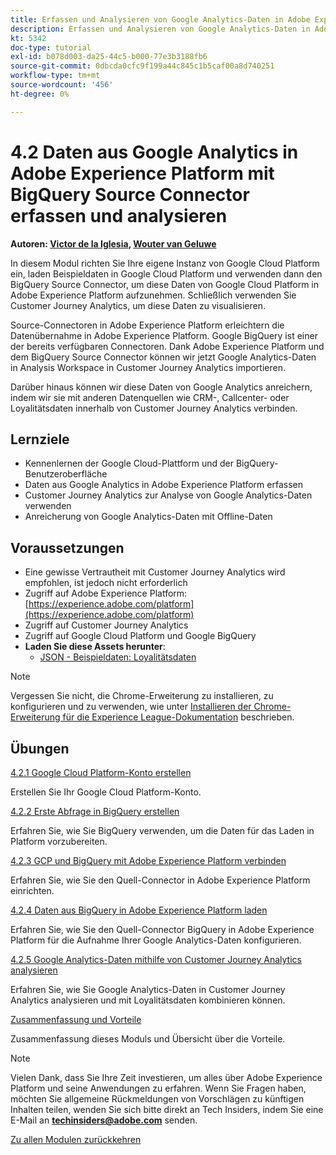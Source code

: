 ```yaml
---
title: Erfassen und Analysieren von Google Analytics-Daten in Adobe Experience Platform mit dem BigQuery Source Connector
description: Erfassen und Analysieren von Google Analytics-Daten in Adobe Experience Platform mit dem BigQuery Source Connector
kt: 5342
doc-type: tutorial
exl-id: b078d003-da25-44c5-b000-77e3b3188fb6
source-git-commit: 0dbcda0cfc9f199a44c845c1b5caf00a8d740251
workflow-type: tm+mt
source-wordcount: '456'
ht-degree: 0%

---
```


# 4.2 Daten aus Google Analytics in Adobe Experience Platform mit BigQuery Source Connector erfassen und analysieren

**Autoren: [Victor de la Iglesia](https://www.linkedin.com/in/victordelaiglesia/), [Wouter van Geluwe](https://www.linkedin.com/in/woutervangeluwe/)**

In diesem Modul richten Sie Ihre eigene Instanz von Google Cloud Platform ein, laden Beispieldaten in Google Cloud Platform und verwenden dann den BigQuery Source Connector, um diese Daten von Google Cloud Platform in Adobe Experience Platform aufzunehmen. Schließlich verwenden Sie Customer Journey Analytics, um diese Daten zu visualisieren.

Source-Connectoren in Adobe Experience Platform erleichtern die Datenübernahme in Adobe Experience Platform. Google BigQuery ist einer der bereits verfügbaren Connectoren. Dank Adobe Experience Platform und dem BigQuery Source Connector können wir jetzt Google Analytics-Daten in Analysis Workspace in Customer Journey Analytics importieren.

Darüber hinaus können wir diese Daten von Google Analytics anreichern, indem wir sie mit anderen Datenquellen wie CRM-, Callcenter- oder Loyalitätsdaten innerhalb von Customer Journey Analytics verbinden.

## Lernziele

- Kennenlernen der Google Cloud-Plattform und der BigQuery-Benutzeroberfläche
- Daten aus Google Analytics in Adobe Experience Platform erfassen
- Customer Journey Analytics zur Analyse von Google Analytics-Daten verwenden
- Anreicherung von Google Analytics-Daten mit Offline-Daten

## Voraussetzungen

- Eine gewisse Vertrautheit mit Customer Journey Analytics wird empfohlen, ist jedoch nicht erforderlich
- Zugriff auf Adobe Experience Platform: [https://experience.adobe.com/platform](https://experience.adobe.com/platform)
- Zugriff auf Customer Journey Analytics
- Zugriff auf Google Cloud Platform und Google BigQuery
- **Laden Sie diese Assets herunter**:
   - [JSON - Beispieldaten: Loyalitätsdaten](./../../../assets/json/bqLoyalty.json)

>[!NOTE]
>
>Vergessen Sie nicht, die Chrome-Erweiterung zu installieren, zu konfigurieren und zu verwenden, wie unter [Installieren der Chrome-Erweiterung für die Experience League-Dokumentation](../../gettingstarted/gettingstarted/ex1.md) beschrieben.

## Übungen

[4.2.1 Google Cloud Platform-Konto erstellen](./ex1.md)

Erstellen Sie Ihr Google Cloud Platform-Konto.

[4.2.2 Erste Abfrage in BigQuery erstellen](./ex2.md)

Erfahren Sie, wie Sie BigQuery verwenden, um die Daten für das Laden in Platform vorzubereiten.

[4.2.3 GCP und BigQuery mit Adobe Experience Platform verbinden](./ex3.md)

Erfahren Sie, wie Sie den Quell-Connector in Adobe Experience Platform einrichten.

[4.2.4 Daten aus BigQuery in Adobe Experience Platform laden](./ex4.md)

Erfahren Sie, wie Sie den Quell-Connector BigQuery in Adobe Experience Platform für die Aufnahme Ihrer Google Analytics-Daten konfigurieren.

[4.2.5 Google Analytics-Daten mithilfe von Customer Journey Analytics analysieren](./ex5.md)

Erfahren Sie, wie Sie Google Analytics-Daten in Customer Journey Analytics analysieren und mit Loyalitätsdaten kombinieren können.

[Zusammenfassung und Vorteile](./summary.md)

Zusammenfassung dieses Moduls und Übersicht über die Vorteile.

>[!NOTE]
>
>Vielen Dank, dass Sie Ihre Zeit investieren, um alles über Adobe Experience Platform und seine Anwendungen zu erfahren. Wenn Sie Fragen haben, möchten Sie allgemeine Rückmeldungen von Vorschlägen zu künftigen Inhalten teilen, wenden Sie sich bitte direkt an Tech Insiders, indem Sie eine E-Mail an **techinsiders@adobe.com** senden.

[Zu allen Modulen zurückkehren](../../../overview.md)
